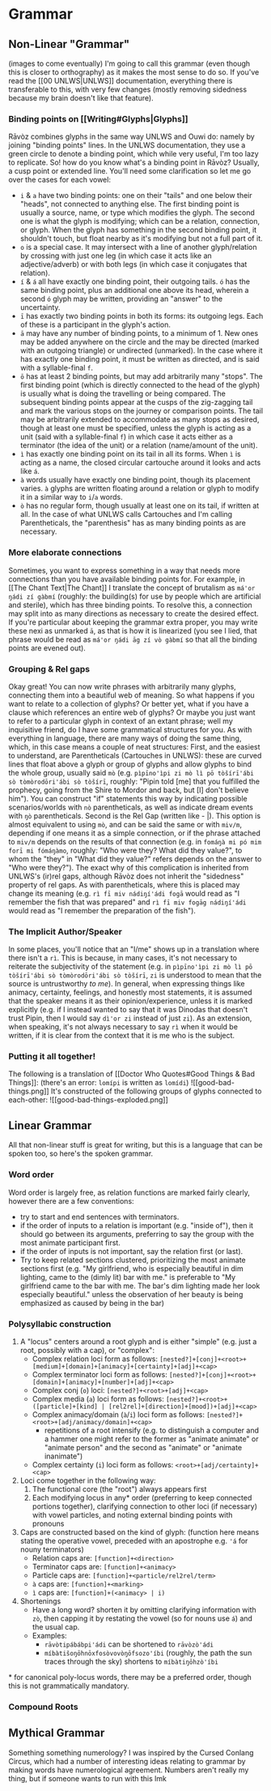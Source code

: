 # Grammar
## Non-Linear "Grammar"
(images to come eventually)
I'm going to call this grammar (even though this is closer to orthography) as it makes the most sense to do so. If you've read the [[00 UNLWS|UNLWS]] documentation, everything there is transferable to this, with very few changes (mostly removing sidedness because my brain doesn't like that feature).
### Binding points on [[Writing#Glyphs|Glyphs]]
Rāvòz combines glyphs in the same way UNLWS and Ouwi do: namely by joining "binding points" lines. In the UNLWS documentation, they use a green circle to denote a binding point, which while very useful, I'm too lazy to replicate. So! how do you know what's a binding point in Rāvòz? Usually, a cusp point or extended line. You'll need some clarification so let me go over the cases for each vowel:
- `i` & `a` have two binding points: one on their "tails" and one below their "heads", not connected to anything else. The first binding point is usually a source, name, or type which modifies the glyph. The second one is what the glyph is modifying; which can be a relation, connection, or glyph. When the glyph has something in the second binding point, it shouldn't touch, but float nearby as it's modifying but not a full part of it.
- `o` is a special case. It may intersect with a line of another glyph/relation by crossing with just one leg (in which case it acts like an adjective/adverb)  or with both legs (in which case it conjugates that relation).
- `í` & `á` all have exactly one binding point, their outgoing tails. `ó` has the same binding point, plus an additional one above its head, wherein a second `ó` glyph may be written, providing an "answer" to the uncertainty.
- `ī` has exactly two binding points in both its forms: its outgoing legs. Each of these is a participant in the glyph's action.
- `ā` may have any number of binding points, to a minimum of 1. New ones may be added anywhere on the circle and the may be directed (marked with an outgoing triangle) or undirected (unmarked). In the case where it has exactly one binding point, it must be written as directed, and is said with a syllable-final `f`.
- `ō` has at least 2 binding points, but may add arbitrarily many "stops". The first binding point (which is directly connected to the head of the glyph) is usually what is doing the travelling or being compared. The subsequent binding points appear at the cusps of the zig-zagging tail and mark the various stops on the journey or comparison points. The tail may be arbitrarily extended to accommodate as many stops as desired, though at least one must be specified, unless the glyph is acting as a unit (said with a syllable-final `f`) in which case it acts either as a terminator (the idea of the unit) or a relation (name/amount of the unit).
- `ì` has exactly one binding point on its tail in all its forms. When `ì` is acting as a name, the closed circular cartouche around it looks and acts like `á`.
- `à` words usually have exactly one binding point, though its placement varies. `à` glyphs are written floating around a relation or glyph to modify it in a similar way to `i`/`a` words.
- `ò` has no regular form, though usually at least one on its tail, if written at all. In the case of what UNLWS calls Cartouches and I'm calling Parentheticals, the "parenthesis" has as many binding points as are necessary.
### More elaborate connections
Sometimes, you want to express something in a way that needs more connections than you have available binding points for. For example, in [[The Chant Text|The Chant]] I translate the concept of brutalism as `má'or ŋádi zí gàbmí` (roughly: the building(s) for use by people which are artificial and sterile), which has three binding points. To resolve this, a connection may split into as many directions as necessary to create the desired effect. If you're particular about keeping the grammar extra proper, you may write these nexi as unmarked `ā`, as that is how it is linearized (you see I lied, that phrase would be read as `má'or ŋádi āg zí vò gàbmí` so that all the binding points are evened out).
### Grouping & Rel gaps
Okay great! You can now write phrases with arbitrarily many glyphs, connecting them into a beautiful web of meaning. So what happens if you want to relate to a collection of glyphs? Or better yet, what if you have a clause which references an entire web of glyphs? Or maybe you just want to refer to a particular glyph in context of an extant phrase; well my inquisitive friend, do I have some grammatical structures for you.
As with everything in language, there are many ways of doing the same thing, which, in this case means a couple of neat structures:
First, and the easiest to understand, are Parentheticals (Cartouches in UNLWS): these are curved lines that float above a glyph or group of glyphs and allow glyphs to bind the whole group, usually said `mò` (e.g. `pìpīno'ìpi zi mò lì pō tòšírī'ábi sò tòmòrodōri'ábi sò tòšírī`, roughly: "Pipin told \[me\] that you fulfilled the prophecy, going from the Shire to Mordor and back, but \[I\] don't believe him"). You can construct "if" statements this way by indicating possible scenarios/worlds with `nò` parentheticals, as well as indicate dream events with `ŋò` parentheticals.
Second is the Rel Gap (written like - |). This option is almost equivalent to using `mò`, and can be said the same or with `miv/m`, depending if one means it as a simple connection, or if the phrase attached to `miv/m` depends on the results of that connection (e.g. in `fomáŋà mi pó mim forī mi fómáŋàmo`, roughly: "Who were they? What did they value?", to whom the "they" in "What did they value?" refers depends on the answer to "Who were they?"). The exact why of this complication is inherited from UNLWS's (ir)rel gaps, although Rāvòz does not inherit the "sidedness" property of rel gaps. As with parentheticals, where this is placed may change its meaning (e.g. `rì fī miv nádiŋí'ádi fogā` would read as "I remember the fish that was prepared" and `rì fī miv fogāg nádiŋí'ádi` would read as "I remember the preparation of the fish").
### The Implicit Author/Speaker
In some places, you'll notice that an "I/me" shows up in a translation where there isn't a `rì`. This is because, in many cases, it's not necessary to reiterate the subjectivity of the statement (e.g. in `pìpīno'ìpi zi mò lì pō tòšírī'ábi sò tòmòrodōri'ábi sò tòšírī`, `zi` is understood to mean that the source is untrustworthy *to me*). In general, when expressing things like animacy, certainty, feelings, and honestly most statements, it is assumed that the speaker means it as their opinion/experience, unless it is marked explicitly (e.g. if I instead wanted to say that it was Dinodas that doesn't trust Pipin, then I would say `dì'or zi` instead of just `zi`). As an extension, when speaking, it's not always necessary to say `rì` when it would be written, if it is clear from the context that it is me who is the subject.
### Putting it all together!
The following is a translation of [[Doctor Who Quotes#Good Things & Bad Things]]: (there's an error: `lomípi` is written as `lomídi`)
![[good-bad-things.png]]
It's constructed of the following groups of glyphs connected to each-other:
![[good-bad-things-exploded.png]]

## Linear Grammar
All that non-linear stuff is great for writing, but this is a language that can be spoken too, so here's the spoken grammar.
### Word order
Word order is largely free, as relation functions are marked fairly clearly, however there are a few conventions:
- try to start and end sentences with terminators.
- if the order of inputs to a relation is important (e.g. "inside of"), then it should go between its arguments, preferring to say the group with the most animate participant first.
- if the order of inputs is not important, say the relation first (or last).
- Try to keep related sections clustered, prioritizing the most animate sections first (e.g. "My girlfriend, who is especially beautiful in dim lighting, came to the (dimly lit) bar with me." is preferable to "My girlfriend came to the bar with me. The bar's dim lighting made her look especially beautiful." unless the observation of her beauty is being emphasized as caused by being in the bar)
### Polysyllabic construction
1. A "locus" centers around a root glyph and is either "simple" (e.g. just a root, possibly with a cap), or "complex":
	- Complex relation loci form as follows: `[nested?]+[conj]+<root>+[medium]+[domain]+[animacy]+[certainty]+[adj]+<cap>`
	- Complex terminator loci form as follows: `[nested?]+[conj]+<root>+[domain]+[animacy]+[number]+[adj]+<cap>`
	- Complex conj (`o`) loci: `[nested?]+<root>+[adj]+<cap>`
	- Complex media (`a`) loci form as follows: `[nested?]+<root>+([particle]+[kind] | [rel2rel]+[direction]+[mood])+[adj]+<cap>`
	- Complex animacy/domain (`à`/`i`) loci form as follows: `[nested?]+<root>+[adj/animacy/domain]+<cap>`
		- repetitions of a root intensify (e.g. to distinguish a computer and a hammer one might refer to the former as "animate animate" or "animate person" and the second as "animate" or "animate inanimate")
	- Complex certainty (`i`) loci form as follows: `<root>+[adj/certainty]+<cap>`
2. Loci come together in the following way:
	1. The functional core (the "root") always appears first
	2. Each modifying locus in any\* order (preferring to keep connected portions together), clarifying connection to other loci (if necessary) with vowel particles, and noting external binding points with pronouns
3. Caps are constructed based on the kind of glyph: (function here means stating the operative vowel, preceded with an apostrophe e.g. `'á` for nouny terminators)
	- Relation caps are: `[function]+<direction>`
	- Terminator caps are: `[function]+<animacy>`
	- Particle caps are: `[function]+<particle/rel2rel/term>`
	- `à` caps are: `[function]+<marking>`
	- `ì` caps are: `[function]+(<animacy> | i)`
4. Shortenings
	- Have a long word? shorten it by omitting clarifying information with `zò`, then capping it by restating the vowel (so for nouns use `á`) and the usual cap.
	- Examples:
		- `rāvòtipábábpi'ádi` can be shortened to `rāvòzò'ádi`
		- `míbàtišoŋōhnōxfosòvovòŋōfsozo'íbi` (roughly, the path the sun traces through the sky) shortens to `míbàtiŋōhzò'íbi`

\* for canonical poly-locus words, there may be a preferred order, though this is not grammatically mandatory.

### Compound Roots

## Mythical Grammar
Something something numerology? I was inspired by the Cursed Conlang Circus, which had a number of interesting ideas relating to grammar by making words have numerological agreement. Numbers aren't really my thing, but if someone wants to run with this lmk